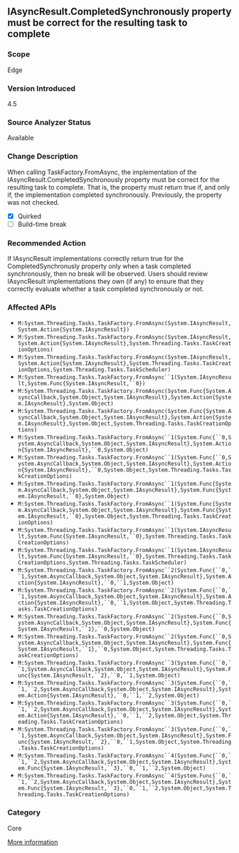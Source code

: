 ## IAsyncResult.CompletedSynchronously property must be correct for the resulting task to complete

### Scope
Edge

### Version Introduced
4.5

### Source Analyzer Status
Available

### Change Description
When calling TaskFactory.FromAsync, the implementation of the IAsyncResult.CompletedSynchronously property must be correct for the resulting task to complete. That is, the property must return true if, and only if, the implementation completed synchronously. Previously, the property was not checked.

- [x] Quirked
- [ ] Build-time break

### Recommended Action
If IAsyncResult implementations correctly return true for the CompletedSynchronusly property only when a task completed synchronously, then no break will be observed. Users should review IAsyncResult implementations they own (if any) to ensure that they correctly evaluate whether a task completed synchronously or not.

### Affected APIs
* ```M:System.Threading.Tasks.TaskFactory.FromAsync(System.IAsyncResult,System.Action{System.IAsyncResult})```
* ```M:System.Threading.Tasks.TaskFactory.FromAsync(System.IAsyncResult,System.Action{System.IAsyncResult},System.Threading.Tasks.TaskCreationOptions)```
* ```M:System.Threading.Tasks.TaskFactory.FromAsync(System.IAsyncResult,System.Action{System.IAsyncResult},System.Threading.Tasks.TaskCreationOptions,System.Threading.Tasks.TaskScheduler)```
* ```M:System.Threading.Tasks.TaskFactory.FromAsync``1(System.IAsyncResult,System.Func{System.IAsyncResult,``0})```
* ```M:System.Threading.Tasks.TaskFactory.FromAsync(System.Func{System.AsyncCallback,System.Object,System.IAsyncResult},System.Action{System.IAsyncResult},System.Object)```
* ```M:System.Threading.Tasks.TaskFactory.FromAsync(System.Func{System.AsyncCallback,System.Object,System.IAsyncResult},System.Action{System.IAsyncResult},System.Object,System.Threading.Tasks.TaskCreationOptions)```
* ```M:System.Threading.Tasks.TaskFactory.FromAsync``1(System.Func{``0,System.AsyncCallback,System.Object,System.IAsyncResult},System.Action{System.IAsyncResult},``0,System.Object)```
* ```M:System.Threading.Tasks.TaskFactory.FromAsync``1(System.Func{``0,System.AsyncCallback,System.Object,System.IAsyncResult},System.Action{System.IAsyncResult},``0,System.Object,System.Threading.Tasks.TaskCreationOptions)```
* ```M:System.Threading.Tasks.TaskFactory.FromAsync``1(System.Func{System.AsyncCallback,System.Object,System.IAsyncResult},System.Func{System.IAsyncResult,``0},System.Object)```
* ```M:System.Threading.Tasks.TaskFactory.FromAsync``1(System.Func{System.AsyncCallback,System.Object,System.IAsyncResult},System.Func{System.IAsyncResult,``0},System.Object,System.Threading.Tasks.TaskCreationOptions)```
* ```M:System.Threading.Tasks.TaskFactory.FromAsync``1(System.IAsyncResult,System.Func{System.IAsyncResult,``0},System.Threading.Tasks.TaskCreationOptions)```
* ```M:System.Threading.Tasks.TaskFactory.FromAsync``1(System.IAsyncResult,System.Func{System.IAsyncResult,``0},System.Threading.Tasks.TaskCreationOptions,System.Threading.Tasks.TaskScheduler)```
* ```M:System.Threading.Tasks.TaskFactory.FromAsync``2(System.Func{``0,``1,System.AsyncCallback,System.Object,System.IAsyncResult},System.Action{System.IAsyncResult},``0,``1,System.Object)```
* ```M:System.Threading.Tasks.TaskFactory.FromAsync``2(System.Func{``0,``1,System.AsyncCallback,System.Object,System.IAsyncResult},System.Action{System.IAsyncResult},``0,``1,System.Object,System.Threading.Tasks.TaskCreationOptions)```
* ```M:System.Threading.Tasks.TaskFactory.FromAsync``2(System.Func{``0,System.AsyncCallback,System.Object,System.IAsyncResult},System.Func{System.IAsyncResult,``1},``0,System.Object)```
* ```M:System.Threading.Tasks.TaskFactory.FromAsync``2(System.Func{``0,System.AsyncCallback,System.Object,System.IAsyncResult},System.Func{System.IAsyncResult,``1},``0,System.Object,System.Threading.Tasks.TaskCreationOptions)```
* ```M:System.Threading.Tasks.TaskFactory.FromAsync``3(System.Func{``0,``1,System.AsyncCallback,System.Object,System.IAsyncResult},System.Func{System.IAsyncResult,``2},``0,``1,System.Object)```
* ```M:System.Threading.Tasks.TaskFactory.FromAsync``3(System.Func{``0,``1,``2,System.AsyncCallback,System.Object,System.IAsyncResult},System.Action{System.IAsyncResult},``0,``1,``2,System.Object)```
* ```M:System.Threading.Tasks.TaskFactory.FromAsync``3(System.Func{``0,``1,``2,System.AsyncCallback,System.Object,System.IAsyncResult},System.Action{System.IAsyncResult},``0,``1,``2,System.Object,System.Threading.Tasks.TaskCreationOptions)```
* ```M:System.Threading.Tasks.TaskFactory.FromAsync``3(System.Func{``0,``1,System.AsyncCallback,System.Object,System.IAsyncResult},System.Func{System.IAsyncResult,``2},``0,``1,System.Object,System.Threading.Tasks.TaskCreationOptions)```
* ```M:System.Threading.Tasks.TaskFactory.FromAsync``4(System.Func{``0,``1,``2,System.AsyncCallback,System.Object,System.IAsyncResult},System.Func{System.IAsyncResult,``3},``0,``1,``2,System.Object)```
* ```M:System.Threading.Tasks.TaskFactory.FromAsync``4(System.Func{``0,``1,``2,System.AsyncCallback,System.Object,System.IAsyncResult},System.Func{System.IAsyncResult,``3},``0,``1,``2,System.Object,System.Threading.Tasks.TaskCreationOptions)```

### Category
Core

[More information](https://msdn.microsoft.com/en-us/library/hh367887(v=vs.110).aspx#core)

<!-- breaking change id: 58 -->
